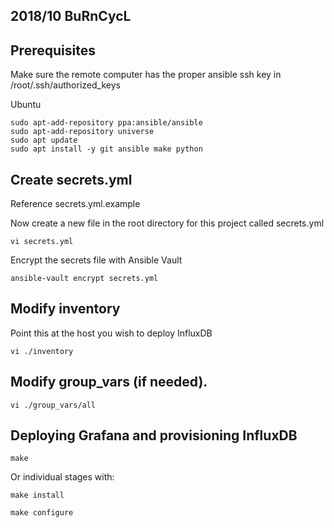 ## 2018/10 BuRnCycL


## Prerequisites 
Make sure the remote computer has the proper ansible ssh key in /root/.ssh/authorized_keys

Ubuntu
```
sudo apt-add-repository ppa:ansible/ansible
sudo apt-add-repository universe
sudo apt update
sudo apt install -y git ansible make python
```

## Create secrets.yml

Reference secrets.yml.example

Now create a new file in the root directory for this project called secrets.yml
```
vi secrets.yml
```

Encrypt the secrets file with Ansible Vault
```
ansible-vault encrypt secrets.yml
```

## Modify inventory

Point this at the host you wish to deploy InfluxDB
```
vi ./inventory
```

## Modify group_vars (if needed).

```
vi ./group_vars/all
```

## Deploying Grafana and provisioning InfluxDB

```
make
```

Or individual stages with:

```
make install
```

```
make configure
```

